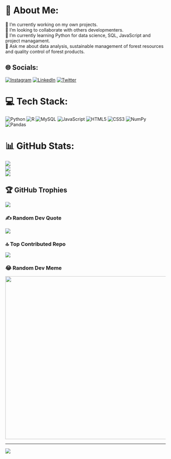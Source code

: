 # 💫 About Me:
🔭 I’m currently working on my own projects.<br>👯 I’m looking to collaborate with others developmenters.<br>🌱 I’m currently learning Python for data science, SQL, JavaScript and project managament.<br>💬 Ask me about data analysis, sustainable management of forest resources and quality control of forest products.<br>


## 🌐 Socials:
[![Instagram](https://img.shields.io/badge/Instagram-%23E4405F.svg?logo=Instagram&logoColor=white)](https://instagram.com/aa_izaguirre) [![LinkedIn](https://img.shields.io/badge/LinkedIn-%230077B5.svg?logo=linkedin&logoColor=white)](https://linkedin.com/in/aaizaguirreo) [![Twitter](https://img.shields.io/badge/Twitter-%231DA1F2.svg?logo=Twitter&logoColor=white)](https://twitter.com/aa_izaguirre) 

# 💻 Tech Stack:
![Python](https://img.shields.io/badge/python-3670A0?style=for-the-badge&logo=python&logoColor=ffdd54) ![R](https://img.shields.io/badge/r-%23276DC3.svg?style=for-the-badge&logo=r&logoColor=white) ![MySQL](https://img.shields.io/badge/mysql-%2300f.svg?style=for-the-badge&logo=mysql&logoColor=white) ![JavaScript](https://img.shields.io/badge/javascript-%23323330.svg?style=for-the-badge&logo=javascript&logoColor=%23F7DF1E) ![HTML5](https://img.shields.io/badge/html5-%23E34F26.svg?style=for-the-badge&logo=html5&logoColor=white) ![CSS3](https://img.shields.io/badge/css3-%231572B6.svg?style=for-the-badge&logo=css3&logoColor=white) ![NumPy](https://img.shields.io/badge/numpy-%23013243.svg?style=for-the-badge&logo=numpy&logoColor=white) ![Pandas](https://img.shields.io/badge/pandas-%23150458.svg?style=for-the-badge&logo=pandas&logoColor=white)
# 📊 GitHub Stats:
![](https://github-readme-stats.vercel.app/api?username=aaizaguirre&theme=nord&hide_border=false&include_all_commits=true&count_private=false)<br/>
![](https://github-readme-streak-stats.herokuapp.com/?user=aaizaguirre&theme=nord&hide_border=false)<br/>
![](https://github-readme-stats.vercel.app/api/top-langs/?username=aaizaguirre&theme=nord&hide_border=false&include_all_commits=true&count_private=false&layout=compact)

## 🏆 GitHub Trophies
![](https://github-profile-trophy.vercel.app/?username=aaizaguirre&theme=nord&no-frame=true&no-bg=false&margin-w=4)

### ✍️ Random Dev Quote
![](https://quotes-github-readme.vercel.app/api?type=horizontal&theme=dark)

### 🔝 Top Contributed Repo
![](https://github-contributor-stats.vercel.app/api?username=aaizaguirre&limit=5&theme=nord&combine_all_yearly_contributions=true)

### 😂 Random Dev Meme
<img src="https://rm.up.railway.app/" width="512px"/>

---
[![](https://visitcount.itsvg.in/api?id=aaizaguirre&icon=1&color=6)](https://visitcount.itsvg.in)

<!-- Proudly created with GPRM ( https://gprm.itsvg.in ) -->
